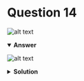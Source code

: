 # Question 14
![alt text](q14.png)

<details open>
<summary><b>Answer</b></summary>

![alt text](a14.svg)
</details>

<details>
<summary><b>Solution</b></summary>

![alt text](s14.png)
</details>